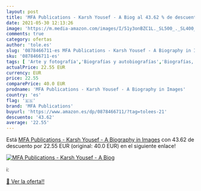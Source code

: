 ```yaml
---
layout: post
title: 'MFA Publications - Karsh Yousef - A Biog al 43.62 % de descuento'
date: 2021-05-30 12:13:26
image: 'https://m.media-amazon.com/images/I/51y3onBZC1L._SL500_._SL400_.jpg'
comments: true
category: ofertas
author: 'tole.es'
slug: '0878466711-es MFA Publications - Karsh Yousef - A Biography in Images'
sku: '0878466711-es'
tags: [ 'Arte y fotografía','Biografías y autobiografías','Biografías, diarios y hechos reales','Fotografía y vídeo','Fotógrafos individuales','Libros','Retrato fotográfico','mfa publications', ]
actualPrice: 22.55 EUR
currency: EUR
price: 22.55
comparePrice: 40.0 EUR
prodname: 'MFA Publications - Karsh Yousef - A Biography in Images'
country: 'es'
flag: '🇪🇸'
brand: 'MFA Publications'
buyurl: 'https://www.amazon.es/dp/0878466711/?tag=tolees-21'
descuento: '43.62'
average: '22.55'
---
```


Está [MFA Publications - Karsh Yousef - A Biography in Images](https://www.amazon.es/dp/0878466711/?tag=tolees-21) con 43.62 de descuento por 22.55 EUR (original: 40.0 EUR) en el siguiente enlace!

[![MFA Publications - Karsh Yousef - A Biog](https://m.media-amazon.com/images/I/51y3onBZC1L._SL500_._SL400_.jpg)](https://www.amazon.es/dp/0878466711/?tag=tolees-21)

ℹ️:


[🛒 Ver la oferta!!](https://www.amazon.es/dp/0878466711/?tag=tolees-21)

